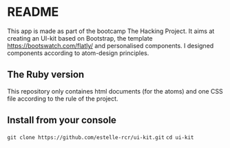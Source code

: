 # README

This app is made as part of the bootcamp The Hacking Project. 
It aims at creating an UI-kit based on Bootstrap, the template https://bootswatch.com/flatly/ and personalised components. I designed components according to atom-design principles.

## The Ruby version 
This repository only containes html documents (for the atoms) and one CSS file according to the rule of the project.

## Install from your console
`git clone https://github.com/estelle-rcr/ui-kit.git`
  `cd ui-kit`
